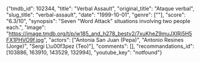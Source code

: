 {"tmdb_id": 102344, "title": "Verbal Assault", "original_title": "Ataque verbal", "slug_title": "verbal-assault", "date": "1999-10-01", "genre": [""], "score": "6.3/10", "synopsis": "Seven \"Word Attack\" situations involving two people each.", "image": "https://image.tmdb.org/t/p/w185_and_h278_bestv2/7xuKheZ9muJXIRj5H5FX1PHVO9f.jpg", "actors": ["Antonia San Juan (Pepa)", "Antonio Resines (Jorge)", "Sergi L\u00f3pez (Teo)"], "comments": [], "recommandations_id": [103886, 163910, 143529, 132994], "youtube_key": "notfound"}